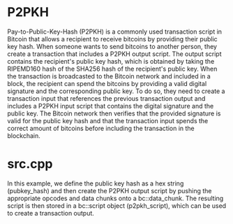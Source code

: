 # P2PKH

Pay-to-Public-Key-Hash (P2PKH) is a commonly used transaction script in Bitcoin that allows a recipient to receive bitcoins by providing their public key hash. When someone wants to send bitcoins to another person, they create a transaction that includes a P2PKH output script. The output script contains the recipient's public key hash, which is obtained by taking the RIPEMD160 hash of the SHA256 hash of the recipient's public key. When the transaction is broadcasted to the Bitcoin network and included in a block, the recipient can spend the bitcoins by providing a valid digital signature and the corresponding public key. To do so, they need to create a transaction input that references the previous transaction output and includes a P2PKH input script that contains the digital signature and the public key. The Bitcoin network then verifies that the provided signature is valid for the public key hash and that the transaction input spends the correct amount of bitcoins before including the transaction in the blockchain.

# src.cpp

In this example, we define the public key hash as a hex string (pubkey_hash) and then create the P2PKH output script by pushing the appropriate opcodes and data chunks onto a bc::data_chunk. The resulting script is then stored in a bc::script object (p2pkh_script), which can be used to create a transaction output.
